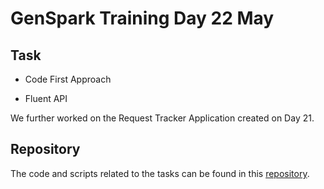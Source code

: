 # GenSpark Training Day 22 May

## Task

- Code First Approach

- Fluent API

We further worked on the Request Tracker Application created on Day 21. 

## Repository

The code and scripts related to the tasks can be found in this [repository](https://github.com/gayat19/FSD09Apr2024).
